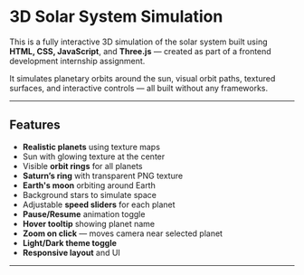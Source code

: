 # 3D Solar System Simulation 

This is a fully interactive 3D simulation of the solar system built using **HTML, CSS, JavaScript**, and **Three.js** — created as part of a frontend development internship assignment.

It simulates planetary orbits around the sun, visual orbit paths, textured surfaces, and interactive controls — all built without any frameworks.

---

## Features

-  **Realistic planets** using texture maps
-  Sun with glowing texture at the center
-  Visible **orbit rings** for all planets
-  **Saturn’s ring** with transparent PNG texture
-  **Earth's moon** orbiting around Earth
-  Background stars to simulate space
-  Adjustable **speed sliders** for each planet
-  **Pause/Resume** animation toggle
-  **Hover tooltip** showing planet name
-  **Zoom on click** — moves camera near selected planet
-  **Light/Dark theme toggle**
-  **Responsive layout** and UI

---




